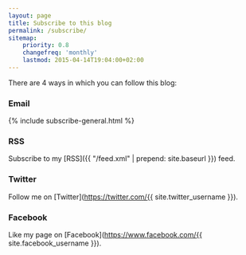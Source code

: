 ```yaml
---
layout: page
title: Subscribe to this blog
permalink: /subscribe/
sitemap:
    priority: 0.8
    changefreq: 'monthly'
    lastmod: 2015-04-14T19:04:00+02:00
---
```


There are 4 ways in which you can follow this blog:

### Email

{% include subscribe-general.html %}

### RSS

Subscribe to my [RSS]({{ "/feed.xml" | prepend: site.baseurl }}) feed.

### Twitter

Follow me on [Twitter](https://twitter.com/{{ site.twitter_username }}).

### Facebook

Like my page on [Facebook](https://www.facebook.com/{{ site.facebook_username }}).